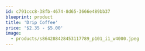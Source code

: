 ```yaml
---
id: c791ccc8-38fb-4674-8d65-3666e489bb37
blueprint: product
title: 'Drip Coffee'
price: '$2.35 - $5.00'
image:
  - products/s864288428453117789_p101_i1_w4000.jpeg
---
```

